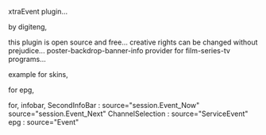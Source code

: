 xtraEvent plugin...

by digiteng,

this plugin is open source and free...
creative rights can be changed without prejudice...
poster-backdrop-banner-info provider for film-series-tv programs...

example for skins,

for epg,

<widget source="Event" render="xtraPoster" position="1076,31" size="92,138" zPosition="1" />
<widget source="Event" render="xtraBackdrop" position="760,14" size="300,170" zPosition="1" />
<widget source="Event" render="xtraBanner" position="770,199" size="409,100" zPosition="1" />
<widget source="Event" render="xtraInfos" position="775,312" size="400,250" font="Regular; 14" halign="left" valign="top" zPosition="1" foregroundColor="foreground" backgroundColor="background" transparent="0" />


for,
infobar, SecondInfoBar : source="session.Event_Now"
source="session.Event_Next"
ChannelSelection : source="ServiceEvent"
epg : source="Event"


